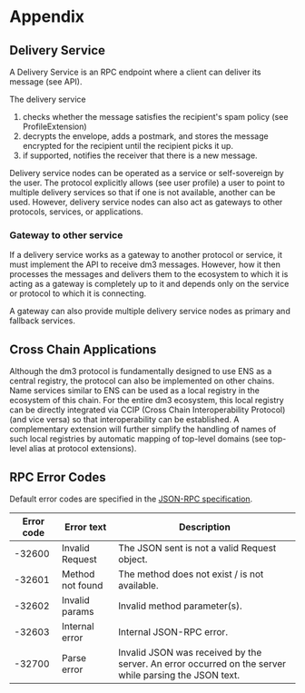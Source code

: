 # Appendix

## Delivery Service

A Delivery Service is an RPC endpoint where a client can deliver its message (see API).

The delivery service

1. checks whether the message satisfies the recipient's spam policy (see ProfileExtension)
2. decrypts the envelope, adds a postmark, and stores the message encrypted for the recipient until the recipient picks it up.
3. if supported, notifies the receiver that there is a new message.

Delivery service nodes can be operated as a service or self-sovereign by the user. The protocol explicitly allows (see user profile) a user to point to multiple delivery services so that if one is not available, another can be used. However, delivery service nodes can also act as gateways to other protocols, services, or applications.

### Gateway to other service

If a delivery service works as a gateway to another protocol or service, it must implement the API to receive dm3 messages. However, how it then processes the messages and delivers them to the ecosystem to which it is acting as a gateway is completely up to it and depends only on the service or protocol to which it is connecting.

A gateway can also provide multiple delivery service nodes as primary and fallback services.

## Cross Chain Applications

Although the dm3 protocol is fundamentally designed to use ENS as a central registry, the protocol can also be implemented on other chains. Name services similar to ENS can be used as a local registry in the ecosystem of this chain. For the entire dm3 ecosystem, this local registry can be directly integrated via CCIP (Cross Chain Interoperability Protocol) (and vice versa) so that interoperability can be established. A complementary extension will further simplify the handling of names of such local registries by automatic mapping of top-level domains (see top-level alias at protocol extensions).

## RPC Error Codes

Default error codes are specified in the [JSON-RPC specification](https://www.jsonrpc.org/specification).

| Error code | Error text       | Description                                                                                           |
| ---------- | ---------------- | ----------------------------------------------------------------------------------------------------- |
| -32600     | Invalid Request  | The JSON sent is not a valid Request object.                                                          |
| -32601     | Method not found | The method does not exist / is not available.                                                         |
| -32602     | Invalid params   | Invalid method parameter(s).                                                                          |
| -32603     | Internal error   | Internal JSON-RPC error.                                                                              |
| -32700     | Parse error      | Invalid JSON was received by the server. An error occurred on the server while parsing the JSON text. |
